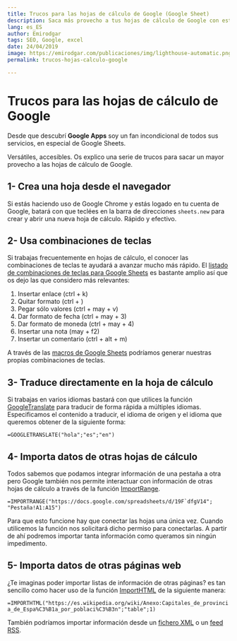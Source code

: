 ```yaml
---
title: Trucos para las hojas de cálculo de Google (Google Sheet)
description: Saca más provecho a tus hojas de cálculo de Google con estos trucos
lang: es_ES
author: Emirodgar
tags: SEO, Google, excel
date: 24/04/2019
image: https://emirodgar.com/publicaciones/img/lighthouse-automatic.png
permalink: trucos-hojas-calculo-google

---
```


# Trucos para las hojas de cálculo de Google

Desde que descubrí **Google Apps** soy un fan incondicional de todos sus servicios, en especial de Google Sheets. 

Versátiles, accesibles. Os explico una serie de trucos para sacar un mayor provecho a las hojas de cálculo de Google.

## 1- Crea una hoja desde el navegador

Si estás haciendo uso de Google Chrome y estás logado en tu cuenta de Google, batará con que teclées en la barra de direcciones ```sheets.new``` para crear y abrir una nueva hoja de cálculo. Rápido y efectivo.

## 2- Usa combinaciones de teclas

Si trabajas frecuentemente en hojas de cálculo, el conocer las combinaciones de teclas te ayudará a avanzar mucho más rápido. El [listado de combinaciones de teclas para Google Sheets](https://support.google.com/docs/answer/181110?p=spreadsheets_shortcuts&visit_id=636916984300300429-799695081&rd=1) es bastante amplio así que os dejo las que considero más relevantes:

 1. Insertar enlace (ctrl + k)
 2. Quitar formato (ctrl + \)
 3. Pegar sólo valores (ctrl + may + v)
 4. Dar formato de fecha (ctrl + may + 3)
 5. Dar formato de moneda (ctrl + may + 4)
 6. Insertar una nota (may + f2)
 7. Insertar un comentario (ctrl + alt + m)

A través de las [macros de Google Sheets](https://developers.google.com/apps-script/guides/sheets/macros) podríamos generar nuestras propias combinaciones de teclas. 

## 3- Traduce directamente en la hoja de cálculo

Si trabajas en varios idiomas bastará con que utilices la función [GoogleTranslate](https://support.google.com/docs/answer/3093331?hl=es) para traducir de forma rápida a múltiples idiomas. Especificamos el contenido a traducir, el idioma de origen y el idioma que queremos obtener de la siguiente forma:

```=GOOGLETRANSLATE("hola";"es";"en")```

## 4- Importa datos de otras hojas de cálculo

Todos sabemos que podamos integrar información de una pestaña a otra pero Google también nos permite interactuar con información de otras hojas de cálculo a través de la función [ImportRange](https://support.google.com/docs/answer/3093340?hl=es).

```=IMPORTRANGE("https://docs.google.com/spreadsheets/d/19F`dfgV14";  "Pestaña!A1:A15")```

Para que esto funcione hay que conectar las hojas una única vez. Cuando utilicemos la función nos solicitará dicho permiso para conectarlas. A partir de ahí podremos importar tanta información como queramos sin ningún impedimento.

## 5- Importa datos de otras páginas web

¿Te imaginas poder importar listas de información de otras páginas? es tan sencillo como hacer uso de la función [ImportHTML](https://support.google.com/docs/answer/3093339?hl=es) de la siguiente manera:

```=IMPORTHTML("https://es.wikipedia.org/wiki/Anexo:Capitales_de_provincia_de_Espa%C3%B1a_por_poblaci%C3%B3n";"table";1)```

También podríamos importar información desde un [fichero XML](https://support.google.com/docs/answer/3093342) o un [feed RSS](https://support.google.com/docs/answer/3093337).
<!--stackedit_data:
eyJoaXN0b3J5IjpbMTkxODEwMjU2LDc2NTU3MjAzNywtMzE2OT
gyMzAzXX0=
-->